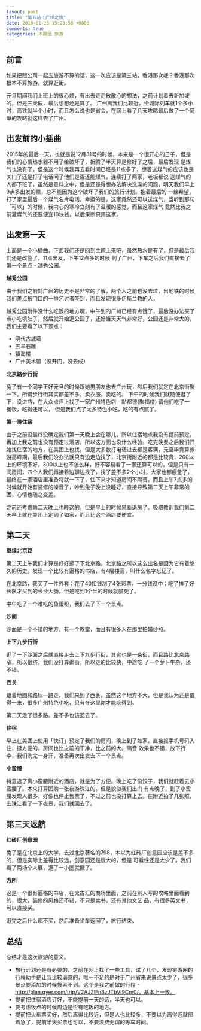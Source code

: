 ```yaml
---
layout: post
title: "第五站：广州之旅"
date: 2016-01-26 15:28:58 +0800
comments: true
categories: 不跟团 旅游
---
```


## 前言

如果把跟公司一起去旅游不算的话，这一次应该是第三站。香港那次呢？香港那次根本不算旅游，就算逛街。

元旦期间我们上班上的很心烦，有出去走走散散心的想法，之前计划着去新加坡的，但是三天假，最后想想还是算了。
广州离我们比较近，坐城际列车就1个多小时，高铁就半个小时，而且怎么说也是省会，在网上看了几天攻略最后做了一个简单的攻略就这样去了广州。

## 出发前的小插曲

<!--more-->

2015年的最后一天，也就是说12月31号的时候，本来是一个很开心的日子，但是我们的心情热水器不用了给破坏了，折腾了半天算是修好了之后，最后发现
是煤气也没有了，但是这个时候我再去看时间已经是11点多了，想着送煤气的应该也是关门了还是打了电话问了他们是否还能煤气，连续打了两家，老板都说
送煤气的人都下班了，虽然是意料之中，但是还是得想办法解决洗澡的问题，明天我们早上9点多出发的票，总不能因为这个破坏了我们的旅行计划。抱着最后的
一丝希望，打了家里最后一个煤气名片电话，幸运的是，这家竟然还可以送煤气，当听到那句「可以」的时候，我内心的寒冷立刻有了温暖的感觉，而且这家煤气
竟然比我之前灌煤气的还要便宜10块钱，以后果断只用这家。

## 出发第一天

上面是一个小插曲，下面我们还是回到主题上来吧，虽然热水是有了，但是最后我们还是改签了，11点出发，下午12点多的时候
到了广州，下车之后我们直接去了第一个景点 - 越秀公园。

**越秀公园**

由于我们之前对广州的历史不是非常的了解，两个人之前也没去过，出地铁的时候我们差点被门口的一排乞讨者吓到，而且发现很多伊斯兰教的人，

越秀公园附件没什么吃饭的地方啊，中午到的广州已经有点饿了，最后没办法买了点小吃填肚子，然后就开始逛公园了，还好当天天气非常好，公园还是非常大的，
我们主要看了以下景点：

- 明代古城墙
- 五羊石雕
- 镇海楼
- 广州美术馆（没开门，没去成）

**北京路步行街**

兔子有一个同学正好元旦的时候跟她男朋友也去广州玩，然后我们就定在北京街聚一下。所谓步行街其实都差不多，卖衣服，卖吃的。
下午的时候我们就随便逛了下，没进店，在大众点评上找了一家广州特色店 - 點都德(聚福楼) 请他们吃了一餐饭，吃得还可以，
但是我们点了太多特色小吃，吃的有点腻了。


**第一晚住宿**

由于之前没最终没确定我们第一天晚上会在哪儿，所以住宿地点我没有提前预定，再加上我之前也没有预定过酒店，所以这方面也没什么经验。吃完晚餐之后我们开始找住宿的地方，在美团上也找，但是大多数打电话过去都是客满，元旦毕竟算旅游高峰期，最后我们没办法就只有边走边找了，北京街附近的都是比较贵，200以上的环境不好，300以上也不怎么样，好不容易看了一家还算可以的，但是只有一间房间，四个人我们再接着边聊边找了，找了差不多2个小时，大家也都疲惫了，最终在一家酒店里准备将就一下了，住下来才知道房间不隔音，而且上午7点多的时候就开始有装修的噪音了，吵到兔子晚上没睡好，直接导致第二天上午非常的困，心情也随之变差。

之前还考虑第二天晚上也睡这的，但是早上的时候果断退房了。吸取教训我们第二天早上就在美团上定到了如家，而且比这个酒店要便宜。

## 第二天

**继续北京路**

第二天上午我们才算是好好逛了下北京路，北京路之所以这么出名是因为它有着悠久的历史。发现一个比较有逼格的书店，有4层楼高，叫什么名字忘记了。

在北京路，我买了一件外套；花了40扣钱刮了4张彩票，一分钱没中；吃了排了好长队才买到的长沙大肠，但是吃到1个半的时候就腻死了。

中午吃了一个难吃的鱼蛋粉，我们去了下一个景点。

**沙面**

沙面是一个不错的地方，有一个教堂，而且有很多人在那里拍婚纱照。


**上下九步行街**

逛了一下沙面之后就直接走去上下九步行街，其实也是一条街，而且路比北京路窄，所以很挤，我们没打算逛街，所以走的比较快，中途吃
了一个萝卜牛杂，还不错。

**西关**

跟着地图和路标一路走，我们来到了西关，虽然这个地方不大，但是我认为还是值得一来，很多广州特色小吃，只有在这里你才能吃得到。

第二天走了很多路。差不多也该回去了。

**住宿**

早上在美团上使用「快订」预定了我们的房间，晚上到了如家，直接报手机号码入住，挺方便的。房间也比之前的干净，比之前的大。隔音
效果也不错，放下行李，我们洗完一身汗，准备再次出发去下一个景点。

**小蛮腰**

特意选了离小蛮腰附近的酒店，就是为了方便。晚上吃了份饺子，我们就赶着去小蛮腰了。本来打算团购一张夜游珠江的，但是貌似我们出门
有点晚了，到了小蛮腰发现人很多，好像也停止售票了，不过之前也没打算上去。在附近拍了几张照，去珠江看了一下夜景，我们就回去了。

## 第三天返航

**红砖厂创意园**

兔子是在北京上的大学，去过北京著名的798，本以为红砖厂创意园应该是差不多的，但是实际上差得比较远，创意园还是很大的，但是
可看性还是太少了。我们看了两场个人展，逛了一小圈就撤了。

**方所**

这是一个很有逼格的书店，在太古汇的商场里面，之前在别人写的攻略里面看到的，很大，装修的风格还不错，不只是卖书，还有其他文艺
品，有很多英文书，可以直接买。

逛完之后什么都不买，然后准备坐车返回了，旅行结束。

## 总结

总结才是这次旅游的意义。

- 旅行计划还是有必要的，之前在网上找了一些工具，试了几个，发现穷游网的行程助手是让我比较满意的，唯一不足的是对于广州省来说景点太少了，很多景点要添加的时候搜索不到。这个是我之前做的行程 - http://plan.qyer.com/trip/V2AJZlFnBzJTbVI9Cm0/，基本上一致。
- 提前把住宿酒店订好，不能提前一天的话，半天也可以。
- 要考虑饭点的时候周边是否有吃饭的地方。
- 提前把火车票买好，然后离得比较近，但是人也比较多，不要以为离得近就部着急了，提前半天买票也可以，不要浪费无谓的等车时间。
